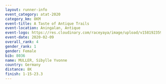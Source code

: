 ```yaml
--- 
layout: runner-info 
event_category: atat-2020 
category_km: 8KM 
event-title: A Taste of Antique Trails 
event-location: Aningalan, Antique 
event-logo: https://res.cloudinary.com/raceyaya/image/upload/v1581923594/logo/2020/atat-2020_zzhtph.png 
event-date: 2020-02-09 
overall_rank: 4
gender_rank: 1
gender: Female
bib: 8036
name: MULLER, Sibylle Yvonne
country: Germany
distance: 8K
finish: 1-15-23.3
--- 
```

